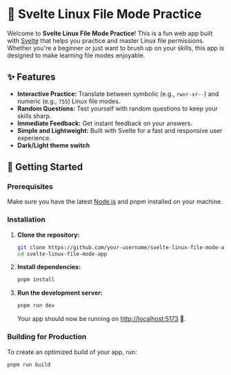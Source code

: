 # 🐧 Svelte Linux File Mode Practice

Welcome to **Svelte Linux File Mode Practice**! This is a fun web app built with [Svelte](https://svelte.dev) that helps you practice and master Linux file permissions. Whether you're a beginner or just want to brush up on your skills, this app is designed to make learning file modes enjoyable.

## ✨ Features

- **Interactive Practice:** Translate between symbolic (e.g., `rwxr-xr--`) and numeric (e.g., `755`) Linux file modes.
- **Random Questions:** Test yourself with random questions to keep your skills sharp.
- **Immediate Feedback:** Get instant feedback on your answers.
- **Simple and Lightweight:** Built with Svelte for a fast and responsive user experience.
- **Dark/Light theme switch**

## 🚀 Getting Started

### Prerequisites

Make sure you have the latest [Node.js](https://nodejs.org/) and pnpm installed on your machine.

### Installation

1. **Clone the repository:**

    ```bash
    git clone https://github.com/your-username/svelte-linux-file-mode-app.git
    cd svelte-linux-file-mode-app
    ```

2. **Install dependencies:**

    ```bash
    pnpm install
    ```

3. **Run the development server:**

    ```bash
    pnpm run dev
    ```

    Your app should now be running on [http://localhost:5173](http://localhost:5173) 🚀.

### Building for Production

To create an optimized build of your app, run:

```bash
pnpm run build
